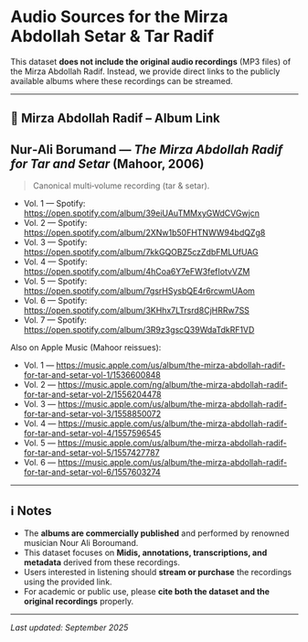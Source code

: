 
# Audio Sources for the Mirza Abdollah Setar & Tar Radif

This dataset **does not include the original audio recordings** (MP3 files) of the Mirza Abdollah Radif. Instead, we provide direct links to the publicly available albums where these recordings can be streamed.

---

## 🎵 Mirza Abdollah Radif – Album Link

## Nur‑Ali Borumand — *The Mirza Abdollah Radif for Tar and Setar* (Mahoor, 2006)
> Canonical multi‑volume recording (tar & setar).

- Vol. 1 — Spotify: https://open.spotify.com/album/39eiUAuTMMxyGWdCVGwjcn
- Vol. 2 — Spotify: https://open.spotify.com/album/2XNw1b50FHTNWW94bdQZg8
- Vol. 3 — Spotify: https://open.spotify.com/album/7kkGQOBZ5czZdbFMLUfUAG
- Vol. 4 — Spotify: https://open.spotify.com/album/4hCoa6Y7eFW3fefIotvVZM
- Vol. 5 — Spotify: https://open.spotify.com/album/7gsrHSysbQE4r6rcwmUAom
- Vol. 6 — Spotify: https://open.spotify.com/album/3KHhx7LTrsrd8CjHRRw7SS
- Vol. 7 — Spotify: https://open.spotify.com/album/3R9z3gscQ39WdaTdkRF1VD

Also on Apple Music (Mahoor reissues):
- Vol. 1 — https://music.apple.com/us/album/the-mirza-abdollah-radif-for-tar-and-setar-vol-1/1536600848
- Vol. 2 — https://music.apple.com/ng/album/the-mirza-abdollah-radif-for-tar-and-setar-vol-2/1556204478
- Vol. 3 — https://music.apple.com/us/album/the-mirza-abdollah-radif-for-tar-and-setar-vol-3/1558850072
- Vol. 4 — https://music.apple.com/us/album/the-mirza-abdollah-radif-for-tar-and-setar-vol-4/1557596545
- Vol. 5 — https://music.apple.com/us/album/the-mirza-abdollah-radif-for-tar-and-setar-vol-5/1557427787
- Vol. 6 — https://music.apple.com/us/album/the-mirza-abdollah-radif-for-tar-and-setar-vol-6/1557603274
---

## ℹ️ Notes
- The **albums are commercially published** and performed by renowned musician Nour Ali Boroumand.  
- This dataset focuses on **Midis, annotations, transcriptions, and metadata** derived from these recordings.  
- Users interested in listening should **stream or purchase** the recordings using the provided link.  
- For academic or public use, please **cite both the dataset and the original recordings** properly.

---

_Last updated: September 2025_
